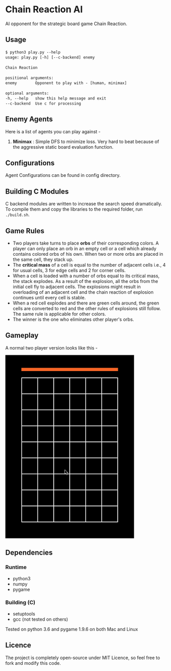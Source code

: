 # Chain Reaction AI
AI opponent for the strategic board game Chain Reaction.

## Usage
    $ python3 play.py --help
    usage: play.py [-h] [--c-backend] enemy

    Chain Reaction

    positional arguments:
    enemy        Opponent to play with - [human, minimax]

    optional arguments:
    -h, --help   show this help message and exit
    --c-backend  Use c for processing


## Enemy Agents
Here is a list of agents you can play against -
1. __Minimax__ : Simple DFS to minimize loss. Very hard to beat because of the aggressive static board evaluation function.


## Configurations
Agent Configurations can be found in config directory.


## Building C Modules
C backend modules are written to increase the search speed dramatically. To compile them and copy the libraries to the required folder, run `./build.sh`.


## Game Rules
* Two players take turns to place __orbs__ of their corresponding colors. A player can only place an orb in an empty cell or a cell which already contains colored orbs of his own. When two or more orbs are placed in the same cell, they stack up.
* The __critical mass__ of a cell is equal to the number of adjacent cells i.e., 4 for usual cells, 3 for edge cells and 2 for corner cells.
* When a cell is loaded with a number of orbs equal to its critical mass, the stack explodes. As a result of the explosion, all the orbs from the initial cell fly to adjacent cells. The explosions might result in overloading of an adjacent cell and the chain reaction of explosion continues until every cell is stable.
* When a red cell explodes and there are green cells around, the green cells are converted to red and the other rules of explosions still follow. The same rule is applicable for other colors.
* The winner is the one who eliminates other player's orbs.


## Gameplay
A normal two player version looks like this - 

![](images/two_player.gif)


## Dependencies
### Runtime
* python3
* numpy
* pygame

### Building (C)
* setuptools
* gcc (not tested on others)

Tested on python 3.6 and pygame 1.9.6 on both Mac and Linux

## Licence
The project is completely open-source under MIT Licence, so feel free to fork and modify this code. 
